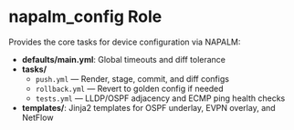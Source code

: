 # napalm_config Role

Provides the core tasks for device configuration via NAPALM:

- **defaults/main.yml**: Global timeouts and diff tolerance  
- **tasks/**  
  - `push.yml` — Render, stage, commit, and diff configs  
  - `rollback.yml` — Revert to golden config if needed  
  - `tests.yml` — LLDP/OSPF adjacency and ECMP ping health checks  
- **templates/**: Jinja2 templates for OSPF underlay, EVPN overlay, and NetFlow  

